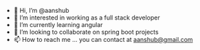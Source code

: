 - 👋 Hi, I’m @aanshub
- 👀 I’m interested in working as a full stack developer
- 🌱 I’m currently learning angular
- 💞️ I’m looking to collaborate on spring boot projects
- 📫 How to reach me ... you can contact at aanshub@gmail.com

<!---
aanshub/aanshub is a ✨ special ✨ repository because its `README.md` (this file) appears on your GitHub profile.
You can click the Preview link to take a look at your changes.
--->
